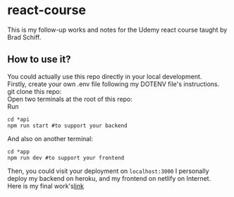 # react-course
This is my follow-up works and notes for the Udemy react course taught by Brad Schiff.
## How to use it?
You could actually use this repo directly in your local development.<br>
Firstly, create your own .env file following my DOTENV file's instructions.<br>
git clone this repo:<br>
Open two terminals at the root of this repo: <br>
Run<br>
```
cd *api
npm run start #to support your backend
```
And also on another terminal:
```
cd *app
npm run dev #to support your frontend
```
Then, you could visit your deployment on ```localhost:3000```
I personally deploy my backend on heroku, and my frontend on netlify on Internet.<br>
Here is my final work's[link](https://clever-leavitt-59e3b1.netlify.app/)
